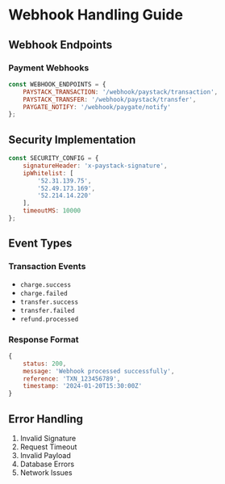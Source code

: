 # Webhook Handling Guide

## Webhook Endpoints

### Payment Webhooks
```javascript
const WEBHOOK_ENDPOINTS = {
    PAYSTACK_TRANSACTION: '/webhook/paystack/transaction',
    PAYSTACK_TRANSFER: '/webhook/paystack/transfer',
    PAYGATE_NOTIFY: '/webhook/paygate/notify'
};
```

## Security Implementation
```javascript
const SECURITY_CONFIG = {
    signatureHeader: 'x-paystack-signature',
    ipWhitelist: [
        '52.31.139.75',
        '52.49.173.169',
        '52.214.14.220'
    ],
    timeoutMS: 10000
};
```

## Event Types

### Transaction Events
- `charge.success`
- `charge.failed`
- `transfer.success`
- `transfer.failed`
- `refund.processed`

### Response Format
```javascript
{
    status: 200,
    message: 'Webhook processed successfully',
    reference: 'TXN_123456789',
    timestamp: '2024-01-20T15:30:00Z'
}
```

## Error Handling
1. Invalid Signature
2. Request Timeout
3. Invalid Payload
4. Database Errors
5. Network Issues
